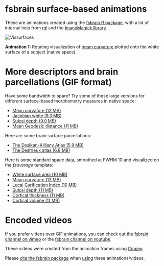 # fsbrain surface-based animations

These are animations created using the [fsbrain R package](https://github.com/dfsp-spirit/fsbrain/), with a lot of internal help from [rgl](https://CRAN.R-project.org/package=rgl) and the [ImageMagick library](https://imagemagick.org).

![Vissurfaces](https://github.com/dfsp-spirit/fsbrain_gallery/raw/master/surface/animations/fsbrain_morphnat_curv_web.gif?raw=true "Rotating brain mesh with mean curvature plotted onto it, rendered with fsbrain")

**Animation 1:** Rotating visualization of [mean curvature](https://en.wikipedia.org/wiki/Mean_curvature) plotted onto the white surface of a subject (native space).


# More descriptors and brain parcellations (GIF format)

Have some bandwidth to spare? Try some of these large versions for different surface-based morphometry measures in native space:


* [Mean curvature (12 MB)](https://github.com/dfsp-spirit/fsbrain_gallery/blob/master/surface/animations/fsbrain_morphnat_curv.gif)
* [Jacobian white (9.3 MB)](https://github.com/dfsp-spirit/fsbrain_gallery/blob/master/surface/animations/fsbrain_morphnat_jacobian_white.gif)
* [Sulcal depth (9.0 MB)](https://github.com/dfsp-spirit/fsbrain_gallery/blob/master/surface/animations/fsbrain_morphnat_sulc.gif)
* [Mean Geodesic distance (11 MB)](https://github.com/dfsp-spirit/fsbrain_gallery/blob/master/surface/animations/fsbrain_morphnat_geodesic_white.gif)


Here are some brain surface parcellations:

* [The Desikan-Killiany Atlas (5.9 MB)](https://github.com/dfsp-spirit/fsbrain_gallery/blob/master/surface/animations/fsbrain_atlas_aparc.gif)
* [The Destrieux atlas (6.8 MB)](https://github.com/dfsp-spirit/fsbrain_gallery/blob/master/surface/animations/fsbrain_atlas_a2009s.gif)


Here is some standard space data, smoothed at FWHM 10 and visualized on the *fsaverage* template:

* [White surface area (10 MB)](https://github.com/dfsp-spirit/fsbrain_gallery/blob/master/surface/animations/fsbrain_morphstd_area_fwhm10.gif)
* [Mean curvature (12 MB)](https://github.com/dfsp-spirit/fsbrain_gallery/blob/master/surface/animations/fsbrain_morphstd_curv_fwhm10.gif)
* [Local Gyrification Index (10 MB)](https://github.com/dfsp-spirit/fsbrain_gallery/blob/master/surface/animations/fsbrain_morphstd_pial_lgi_fwhm10.gif)
* [Sulcal depth (11 MB)](https://github.com/dfsp-spirit/fsbrain_gallery/blob/master/surface/animations/fsbrain_morphstd_sulc_fwhm10.gif)
* [Cortical thickness (11 MB)](https://github.com/dfsp-spirit/fsbrain_gallery/blob/master/surface/animations/fsbrain_morphstd_thickness_fwhm10.gif)
* [Cortical volume (11 MB)](https://github.com/dfsp-spirit/fsbrain_gallery/blob/master/surface/animations/fsbrain_morphstd_volume_fwhm10.gif)


# Encoded videos

If you prefer videos over GIF animations, you can check out the [fsbrain channel on vimeo](https://vimeo.com/channels/fsbrain) or the [fsbrain channel on youtube](https://www.youtube.com/channel/UCJAJZDnPS9Xtng-TTbIn2Dg).

These videos were created from the animation frames using [ffmpeg](https://www.ffmpeg.org/).

Please [cite the fsbrain package](https://github.com/dfsp-spirit/fsbrain#citation) when [using](https://github.com/dfsp-spirit/fsbrain#license) these animations/videos.
